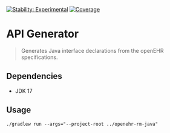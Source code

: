 [![Stability: Experimental](https://masterminds.github.io/stability/experimental.svg)](https://masterminds.github.io/stability/experimental.html) [![Coverage](https://sonarcloud.io/api/project_badges/measure?project=experimental-software_java-api-generator&metric=coverage)](https://sonarcloud.io/summary/new_code?id=experimental-software_java-api-generator)

# API Generator 

> Generates Java interface declarations from the openEHR specifications.

## Dependencies

- JDK 17

## Usage

```
./gradlew run --args="--project-root ../openehr-rm-java"
```
